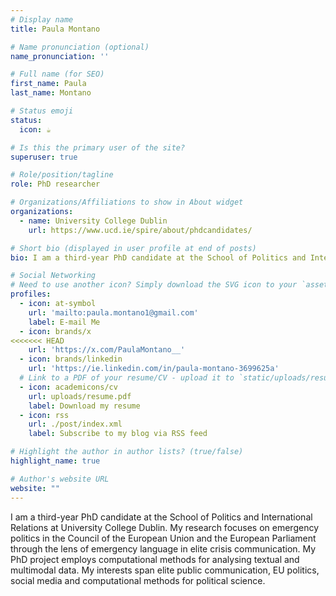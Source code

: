 ```yaml
---
# Display name
title: Paula Montano

# Name pronunciation (optional)
name_pronunciation: ''

# Full name (for SEO)
first_name: Paula 
last_name: Montano

# Status emoji
status:
  icon: ☕️

# Is this the primary user of the site?
superuser: true

# Role/position/tagline
role: PhD researcher

# Organizations/Affiliations to show in About widget
organizations:
  - name: University College Dublin 
    url: https://www.ucd.ie/spire/about/phdcandidates/

# Short bio (displayed in user profile at end of posts)
bio: I am a third-year PhD candidate at the School of Politics and International Relations at University College Dublin. My research focuses on emergency politics in the Council of the European Union and the European Parliament through the lens of emergency language in elite crisis communication. My PhD project employs computational methods for analysing textual and multimodal data. My interests span elite public communication, EU politics, social media and computational methods for political science.   

# Social Networking
# Need to use another icon? Simply download the SVG icon to your `assets/media/icons/` folder.
profiles:
  - icon: at-symbol
    url: 'mailto:paula.montano1@gmail.com'
    label: E-mail Me
  - icon: brands/x
<<<<<<< HEAD
    url: 'https://x.com/PaulaMontano__'
  - icon: brands/linkedin
    url: 'https://ie.linkedin.com/in/paula-montano-3699625a'
  # Link to a PDF of your resume/CV - upload it to `static/uploads/resume.pdf`
  - icon: academicons/cv
    url: uploads/resume.pdf
    label: Download my resume
  - icon: rss
    url: ./post/index.xml
    label: Subscribe to my blog via RSS feed

# Highlight the author in author lists? (true/false)
highlight_name: true

# Author's website URL
website: ""
---
```

 I am a third-year PhD candidate at the School of Politics and International Relations at University College Dublin. My research focuses on emergency politics in the Council of the European Union and the European Parliament through the lens of emergency language in elite crisis communication. My PhD project employs computational methods for analysing textual and multimodal data. My interests span elite public communication, EU politics, social media and computational methods for political science.   
